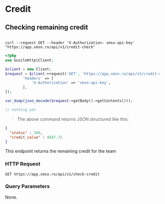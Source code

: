 # Credit

## Checking remaining credit

```shell

curl --request GET --header 'X-Authorization: smso-api-key' "https://app.smso.ro/api/v1/credit-check"

```

```php
<?php
use GuzzleHttp\Client;

$client = new Client;
$request = $client->request('GET', 'https://app.smso.ro/api/v1/credit-check', [
        'headers' => [
            'X-Authorization' => 'smso-api-key',
        ],
]);

var_dump(json_decode($request->getBody()->getContents()));
```

```javascript
// nothing yet
```

> The above command returns JSON structured like this:

```json
{
  "status" : 200, 
  "credit_value" : 4847.72
}
```

This endpoint returns the remaining credit for the team

### HTTP Request

`GET https://app.smso.ro/api/v1/check-credit`

### Query Parameters

None.
 
